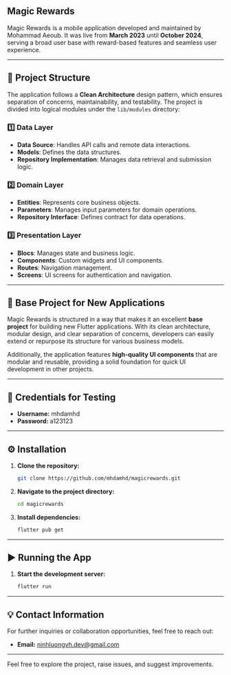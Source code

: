 ## Magic Rewards

Magic Rewards is a mobile application developed and maintained by Mohammad Aeoub. It was live from **March 2023** until **October 2024**, serving a broad user base with reward-based features and seamless user experience.

---

## 📂 Project Structure

The application follows a **Clean Architecture** design pattern, which ensures separation of concerns, maintainability, and testability. The project is divided into logical modules under the `lib/modules` directory:

### 1️⃣ Data Layer

* **Data Source**: Handles API calls and remote data interactions.
* **Models**: Defines the data structures.
* **Repository Implementation**: Manages data retrieval and submission logic.

### 2️⃣ Domain Layer

* **Entities**: Represents core business objects.
* **Parameters**: Manages input parameters for domain operations.
* **Repository Interface**: Defines contract for data operations.

### 3️⃣ Presentation Layer

* **Blocs**: Manages state and business logic.
* **Components**: Custom widgets and UI components.
* **Routes**: Navigation management.
* **Screens**: UI screens for authentication and navigation.

---

## 🚀 Base Project for New Applications

Magic Rewards is structured in a way that makes it an excellent **base project** for building new Flutter applications. With its clean architecture, modular design, and clear separation of concerns, developers can easily extend or repurpose its structure for various business models.

Additionally, the application features **high-quality UI components** that are modular and reusable, providing a solid foundation for quick UI development in other projects.

---

## 🔑 Credentials for Testing

* **Username:** mhdamhd
* **Password:** a123123

---

## ⚙️ Installation

1. **Clone the repository:**

   ```bash
   git clone https://github.com/mhdamhd/magicrewards.git
   ```

2. **Navigate to the project directory:**

   ```bash
   cd magicrewards
   ```

3. **Install dependencies:**

   ```bash
   flutter pub get
   ```

---

## ▶️ Running the App

1. **Start the development server:**

   ```bash
   flutter run
   ```

---

## 💡 Contact Information

For further inquiries or collaboration opportunities, feel free to reach out:

* **Email:** ninhluongvh.dev@gmail.com

---

Feel free to explore the project, raise issues, and suggest improvements.
